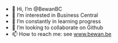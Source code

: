 - 👋 Hi, I’m @BewanBC
- 👀 I’m interested in Business Central
- 🌱 I’m constantly in learning progress
- 💞️ I’m looking to collaborate on Github
- 📫 How to reach me: see www.bewan.be

<!---
BewanBC/BewanBC is a ✨ special ✨ repository because its `README.md` (this file) appears on your GitHub profile.
You can click the Preview link to take a look at your changes.
--->
